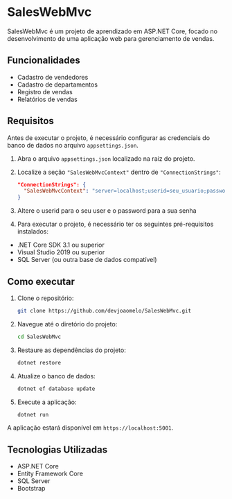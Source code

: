 # SalesWebMvc

SalesWebMvc é um projeto de aprendizado em ASP.NET Core, focado no desenvolvimento de uma aplicação web para gerenciamento de vendas.

## Funcionalidades

- Cadastro de vendedores
- Cadastro de departamentos
- Registro de vendas
- Relatórios de vendas

## Requisitos

Antes de executar o projeto, é necessário configurar as credenciais do banco de dados no arquivo `appsettings.json`.

1. Abra o arquivo `appsettings.json` localizado na raiz do projeto.

2. Localize a seção `"SalesWebMvcContext"` dentro de `"ConnectionStrings"`:

   ```json
   "ConnectionStrings": {
     "SalesWebMvcContext": "server=localhost;userid=seu_usuario;password=sua_senha;database=saleswebmvcappdb"
   }

3. Altere o userid para o seu user e o password para a sua senha

4. Para executar o projeto, é necessário ter os seguintes pré-requisitos instalados:

- .NET Core SDK 3.1 ou superior
- Visual Studio 2019 ou superior
- SQL Server (ou outra base de dados compatível)

## Como executar

1. Clone o repositório:
    ```sh
    git clone https://github.com/devjoaomelo/SalesWebMvc.git
    ```

2. Navegue até o diretório do projeto:
    ```sh
    cd SalesWebMvc
    ```

3. Restaure as dependências do projeto:
    ```sh
    dotnet restore
    ```

4. Atualize o banco de dados:
    ```sh
    dotnet ef database update
    ```

5. Execute a aplicação:
    ```sh
    dotnet run
    ```

A aplicação estará disponível em `https://localhost:5001`.

## Tecnologias Utilizadas

- ASP.NET Core
- Entity Framework Core
- SQL Server
- Bootstrap
